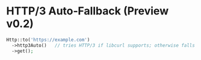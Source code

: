# HTTP/3 Auto‑Fallback (Preview v0.2)

```php
Http::to('https://example.com')
  ->http3Auto()   // tries HTTP/3 if libcurl supports; otherwise falls back
  ->get();
```
